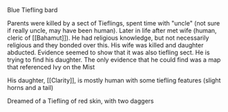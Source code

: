 Blue Tiefling bard

Parents were killed by a sect of Tieflings, spent time with "uncle" (not sure if really uncle, may have been human). Later in life after met wife (human, cleric of [[Bahamut]]).  He had religious knowledge, but not necessarily religious and they bonded over this.  His wife was killed and daughter abducted. 
 Evidence seemed to show that it was also tiefling sect.  He is trying to find his daughter.  The only evidence that he could find was a map that referenced Ivy on the Mist

His daughter, [[Clarity]], is mostly human with some tiefling features (slight horns and a tail)

Dreamed of a Tiefling of red skin, with two daggers